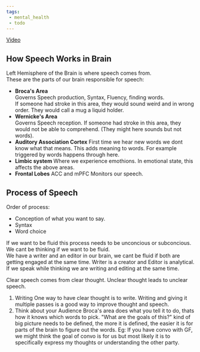 ```yaml
---
tags:
 - mental_health
 - todo
---
```

[Video](https://www.youtube.com/live/64lqHV1w-lg?si=wHYbSdbobTMSm1XQ)  

## How Speech Works in Brain
Left Hemisphere of the Brain is where speech comes from.  
These are the parts of our brain responsible for speech:
- **Broca's Area**  
  Governs Speech production, Syntax, Fluency, finding words.  
  If someone had stroke in this area, they would sound weird and in wrong order.
  They would call a mug a liquid holder.
- **Wernicke's Area**  
  Governs Speech reception.
  If someone had stroke in this area, they would not be able to comprehend. (They might here sounds but not words).  
- **Auditory Association Cortex**
  First time we hear new words we dont know what that means. This adds meaning to words. For example triggered by words happens through here.  
- **Limbic system**
  Where we experience emothions. In emotional state, this affects the above areas.
- **Frontal Lobes** ACC and mPFC
  Monitors our speech.  

## Process of Speech
Order of process:
- Conception of what you want to say.
- Syntax
- Word choice

If we want to be fluid this process needs to be unconcious or subconcious.  
We cant be thinking if we want to be fluid.  
We have a writer and an editor in our brain, we cant be fluid if both are getting engaged at the same time. Writer is a creator and Editor is analytical. If we speak while thinking we are writing and editing at the same time.  

Clear speech comes from clear thought. Unclear thought leads to unclear speech.  

1. Writing 
   One way to have clear thought is to write. Writing and giving it multiple passes is a good way to improve thought and speech.
2. Think about your Audience
   Broca's area does what you tell it to do, thats how it knows which words to pick. "What are the goals of this?" kind of big picture needs to be defined, the more it is defined, the easier it is for parts of the brain to figure out the words. Eg: If you have convo with GF, we might think the goal of convo is for us but most likely it is to specifically express my thoughts or understanding the other party.